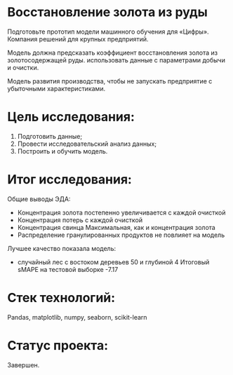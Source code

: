 # Восстановление золота из руды
Подготовьте прототип модели машинного обучения для «Цифры». Компания решений для крупных предприятий.

Модель должна предсказать коэффициент восстановления золота из золотосодержащей руды. использовать данные с параметрами добычи и очистки.

Модель развития производства, чтобы не запускать предприятие с убыточными характеристиками.

# Цель исследования:
1. Подготовить данные;
2. Провести исследовательский анализ данных;
3. Построить и обучить модель.
# Итог исследования:
Общие выводы ЭДА:

- Концентрация золота постепенно увеличивается с каждой очисткой
- Концентрация потерь с каждой очисткой
- Концентрация свинца Максимальная, как и концентрация золота
- Распределение гранулированных продуктов не повлияет на модель

Лучшее качество показала модель:

- случайный лес с востоком деревьев 50 и глубиной 4
Итоговый sMAPE на тестовой выборке -7.17

# Стек технологий:
Pandas, matplotlib, numpy, seaborn, scikit-learn

# Статус проекта:
Завершен.
